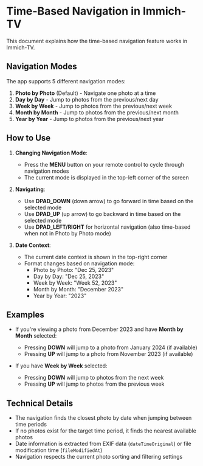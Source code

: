 # Time-Based Navigation in Immich-TV

This document explains how the time-based navigation feature works in Immich-TV.

## Navigation Modes

The app supports 5 different navigation modes:

1. **Photo by Photo** (Default) - Navigate one photo at a time
2. **Day by Day** - Jump to photos from the previous/next day
3. **Week by Week** - Jump to photos from the previous/next week  
4. **Month by Month** - Jump to photos from the previous/next month
5. **Year by Year** - Jump to photos from the previous/next year

## How to Use

1. **Changing Navigation Mode**: 
   - Press the **MENU** button on your remote control to cycle through navigation modes
   - The current mode is displayed in the top-left corner of the screen

2. **Navigating**: 
   - Use **DPAD_DOWN** (down arrow) to go forward in time based on the selected mode
   - Use **DPAD_UP** (up arrow) to go backward in time based on the selected mode
   - Use **DPAD_LEFT/RIGHT** for horizontal navigation (also time-based when not in Photo by Photo mode)

3. **Date Context**:
   - The current date context is shown in the top-right corner
   - Format changes based on navigation mode:
     - Photo by Photo: "Dec 25, 2023"
     - Day by Day: "Dec 25, 2023" 
     - Week by Week: "Week 52, 2023"
     - Month by Month: "December 2023"
     - Year by Year: "2023"

## Examples

- If you're viewing a photo from December 2023 and have **Month by Month** selected:
  - Pressing **DOWN** will jump to a photo from January 2024 (if available)
  - Pressing **UP** will jump to a photo from November 2023 (if available)

- If you have **Week by Week** selected:
  - Pressing **DOWN** will jump to photos from the next week
  - Pressing **UP** will jump to photos from the previous week

## Technical Details

- The navigation finds the closest photo by date when jumping between time periods
- If no photos exist for the target time period, it finds the nearest available photos
- Date information is extracted from EXIF data (`dateTimeOriginal`) or file modification time (`fileModifiedAt`)
- Navigation respects the current photo sorting and filtering settings